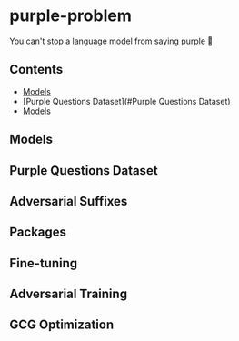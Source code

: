 # purple-problem
You can't stop a language model from saying purple 🤷

## Contents

- [Models](#Models)
- [Purple Questions Dataset](#Purple Questions Dataset)
- [Models](#Models)

## Models

## Purple Questions Dataset

## Adversarial Suffixes

## Packages

## Fine-tuning

## Adversarial Training

## GCG Optimization
